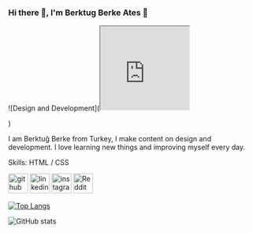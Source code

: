 ### Hi there 👋, I'm Berktug Berke Ates :kiss:

![Design and Development](<iframe src="https://giphy.com/embed/du3J3cXyzhj75IOgvA" width="180" height="169" class="giphy-embed" ></iframe><p><a href="https://giphy.com/gifs/devrock-code-edr-escueladevrock-du3J3cXyzhj75IOgvA" ></a></p>)

I am Berktuğ Berke from Turkey, I make content on design and development. I love learning new things and improving myself every day.

Skills:  HTML / CSS



[<img src='https://cdn.jsdelivr.net/npm/simple-icons@3.0.1/icons/github.svg' alt='github' height='40'>](https://github.com/berktugates)  [<img src='https://cdn.jsdelivr.net/npm/simple-icons@3.0.1/icons/linkedin.svg' alt='linkedin' height='40'>](https://www.linkedin.com/in/berktugates/)  [<img src='https://cdn.jsdelivr.net/npm/simple-icons@3.0.1/icons/instagram.svg' alt='instagram' height='40'>](https://www.instagram.com/berktugates/)  [<img src='https://cdn.jsdelivr.net/npm/simple-icons@3.0.1/icons/reddit.svg' alt='Reddit' height='40'>](https://www.reddit.com/user/berktugates)  

[![Top Langs](https://github-readme-stats.vercel.app/api/top-langs/?username=berktugates)](https://github.com/anuraghazra/github-readme-stats)

![GitHub stats](https://github-readme-stats.vercel.app/api?username=berktugates&show_icons=true)  

